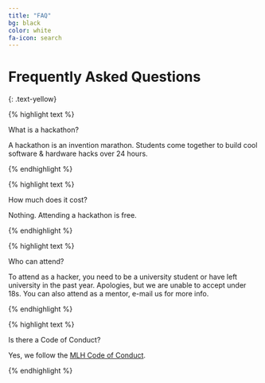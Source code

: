 ```yaml
---
title: "FAQ"
bg: black
color: white
fa-icon: search
---
```


# Frequently Asked Questions
{: .text-yellow}


{% highlight text %}

What is a hackathon?

A hackathon is an invention marathon.
Students come together to build cool software & hardware hacks over 24 hours.


{% endhighlight %}


{% highlight text %}

How much does it cost?

Nothing. Attending a hackathon is free.

{% endhighlight %}


{% highlight text %}

Who can attend?

To attend as a hacker, you need to be a university student or have left university
in the past year. Apologies, but we are unable to accept under 18s. You can also attend as a
mentor, e-mail us for more info.

{% endhighlight %}


{% highlight text %}

Is there a Code of Conduct?

Yes, we follow the [MLH Code of Conduct](http://mlh.io/code-of-conduct).

{% endhighlight %}

 
